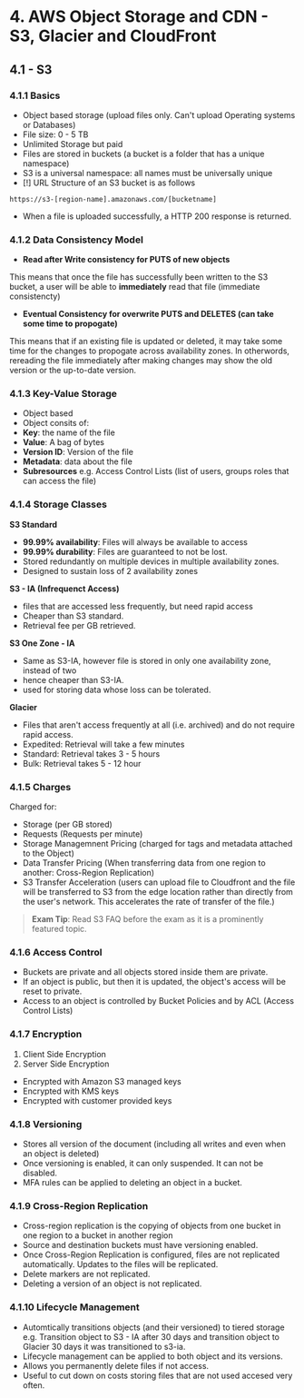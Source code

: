 # 4. AWS Object Storage and CDN - S3, Glacier and CloudFront

## 4.1 - S3

### 4.1.1 Basics

- Object based storage (upload files only. Can't upload Operating systems or Databases)
- File size: 0 - 5 TB
- Unlimited Storage but paid
- Files are stored in buckets (a bucket is a folder that has a unique namespace)
- S3 is a universal namespace: all names must be universally unique
- [!] URL Structure of an S3 bucket is as follows

`https://s3-[region-name].amazonaws.com/[bucketname]`

- When a file is uploaded successfully, a HTTP 200 response is returned.

### 4.1.2 Data Consistency Model

- **Read after Write consistency for PUTS of new objects**

This means that once the file has successfully been written to the S3 bucket, a user will be able to **immediately** read that file (immediate consistencty)

- **Eventual Consistency for overwrite PUTS and DELETES (can take some time to propogate)**

This means that if an existing file is updated or deleted, it may take some time for the changes to propogate across availability zones. In otherwords, rereading the file immediately after making changes may show the old version or the up-to-date version.

### 4.1.3 Key-Value Storage

- Object based
- Object consits of:
- **Key**: the name of the file
- **Value**: A bag of bytes
- **Version ID**: Version of the file
- **Metadata**: data about the file
- **Subresources** e.g. Access Control Lists (list of users, groups roles that can access the file)

### 4.1.4 Storage Classes

**S3 Standard**

- **99.99% availability**: Files will always be available to access
- **99.99% durability**: Files are guaranteed to not be lost.
- Stored redundantly on multiple devices in multiple availability zones.
- Designed to sustain loss of 2 availability zones

**S3 - IA (Infrequenct Access)**

- files that are accessed less frequently, but need rapid access
- Cheaper than S3 standard.
- Retrieval fee per GB retrieved.

**S3 One Zone - IA**

- Same as S3-IA, however file is stored in only one availability zone, instead of two
- hence cheaper than S3-IA.
- used for storing data whose loss can be tolerated.

**Glacier**

- Files that aren't access frequently at all (i.e. archived) and do not require rapid access.
- Expedited: Retrieval will take a few minutes 
- Standard: Retrieval takes 3 - 5 hours
- Bulk: Retrieval takes 5 - 12 hour

### 4.1.5 Charges

Charged for:

- Storage (per GB stored)
- Requests (Requests per minute)
- Storage Managemnent Pricing (charged for tags and metadata attached to the Object)
- Data Transfer Pricing (When transferring data from one region to another: Cross-Region Replication)
- S3 Transfer Acceleration (users can upload file to Cloudfront and the file will be transferred to S3 from the edge location rather than directly from the user's network. This accelerates the rate of transfer of the file.)

> **Exam Tip**: Read S3 FAQ before the exam as it is a prominently featured topic.

### 4.1.6 Access Control

- Buckets are private and all objects stored inside them are private.
- If an object is public, but then it is updated, the object's access will be reset to private.
- Access to an object is controlled by Bucket Policies and by ACL (Access Control Lists)

### 4.1.7 Encryption

1. Client Side Encryption
2. Server Side Encryption

- Encrypted with Amazon S3 managed keys
- Encrypted with KMS keys
- Encrypted with customer provided keys

### 4.1.8 Versioning

- Stores all version of the document (including all writes and even when an object is deleted)
- Once versioning is enabled, it can only suspended. It can not be disabled.
- MFA rules can be applied to deleting an object in a bucket.

### 4.1.9 Cross-Region Replication

- Cross-region replication is the copying of objects from one bucket in one region to a bucket in another region
- Source and destination buckets must have versioning enabled.
- Once Cross-Region Replication is configured, files are not replicated automatically. Updates to the files will be replicated.
- Delete markers are not replicated.
- Deleting a version of an object is not replicated.

### 4.1.10 Lifecycle Management

- Automtically transitions objects (and their versioned) to tiered storage e.g. Transition object to S3 - IA after 30 days and transition object to Glacier 30 days it was transitioned to s3-ia.
- Lifecycle management can be applied to both object and its versions.
- Allows you permanently delete files if not access.
- Useful to cut down on costs storing files that are not used accesed very often.
